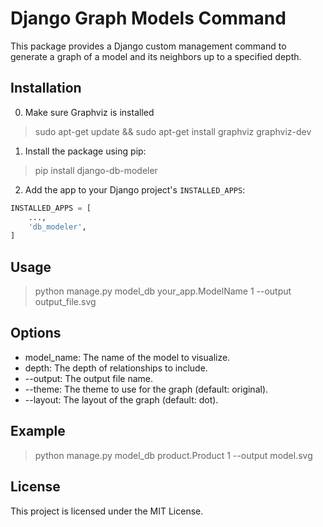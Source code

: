 # Django Graph Models Command

This package provides a Django custom management command to generate a graph of a model and its neighbors up to a specified depth.

## Installation

0. Make sure Graphviz is installed
> sudo apt-get update && sudo apt-get install graphviz graphviz-dev

1. Install the package using pip:
> pip install django-db-modeler

2. Add the app to your Django project's `INSTALLED_APPS`:
```python
INSTALLED_APPS = [
    ...,
    'db_modeler',
]
```


## Usage

> python manage.py model_db your_app.ModelName 1 --output output_file.svg

## Options

- model_name: The name of the model to visualize.
- depth: The depth of relationships to include.
- --output: The output file name.
- --theme: The theme to use for the graph (default: original).
- --layout: The layout of the graph (default: dot).

## Example 

> python manage.py model_db product.Product 1 --output model.svg

## License 

This project is licensed under the MIT License. 